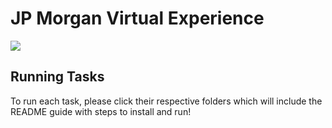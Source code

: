 # JP Morgan Virtual Experience
<img src="https://insidesherpa-assets.s3-ap-southeast-2.amazonaws.com/icons/jpmorgan/github+repo+images/jpm+gitub+.png">

## Running Tasks
To run each task, please click their respective folders which will include the README guide with steps to install and run!
